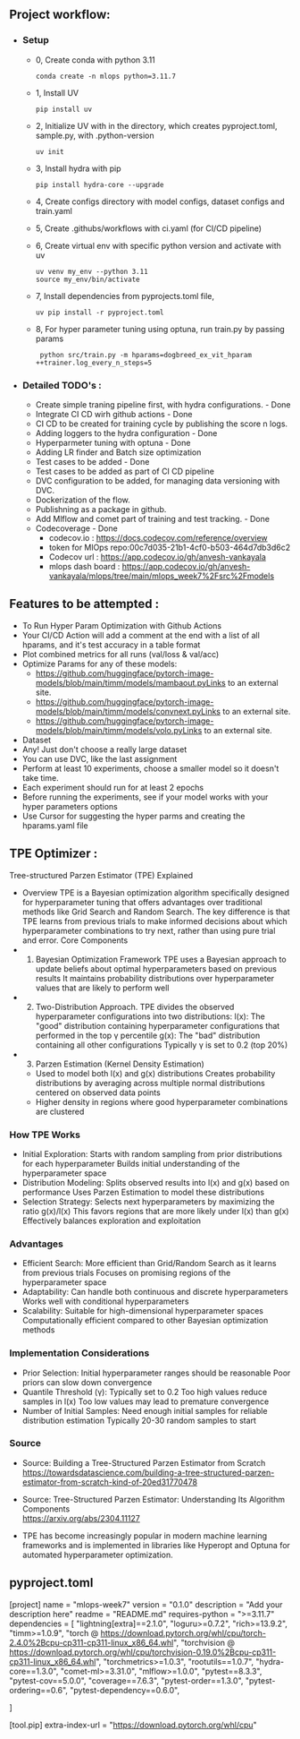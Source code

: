 ## Project workflow:

- ### Setup
    - 0, Create conda with python 3.11
        ````
        conda create -n mlops python=3.11.7
        ````
    - 1, Install UV
        ````
        pip install uv
        ````

    - 2, Initialize UV with in the directory, which creates pyproject.toml, sample.py, with .python-version
        ````
        uv init
        ````

    - 3, Install hydra with pip
        ````
        pip install hydra-core --upgrade
        ````

    - 4, Create configs directory with model configs, dataset configs and train.yaml
    - 5, Create .githubs/workflows with ci.yaml (for CI/CD pipeline)
    - 6, Create virtual env with specific python version and activate with uv
        ````
        uv venv my_env --python 3.11
        source my_env/bin/activate
        ````
    - 7, Install dependencies from pyprojects.toml file,
        ````
        uv pip install -r pyproject.toml
        ````
    - 8, For hyper parameter tuning using optuna, run train.py by passing params
        ````
         python src/train.py -m hparams=dogbreed_ex_vit_hparam ++trainer.log_every_n_steps=5
        ````

- ### Detailed TODO's :    
    - Create simple traning pipeline first, with hydra configurations. - Done
    - Integrate CI CD wirh github actions - Done
    - CI CD to be created for training cycle by publishing the score n logs.
    - Adding loggers to the hydra configuration - Done
    - Hyperparmeter tuning with optuna - Done
    - Adding LR finder and Batch size optimization
    - Test cases to be added - Done
    - Test cases to be added as part of CI CD pipeline
    - DVC configuration to be added, for managing data versioning with DVC.
    - Dockerization of the flow.
    - Publishning as a package in github. 
    - Add Mlflow and comet part of training and test tracking. - Done
    - Codecoverage - Done
        - codecov.io :   https://docs.codecov.com/reference/overview
        - token for MlOps repo:00c7d035-21b1-4cf0-b503-464d7db3d6c2
        - Codecov url : https://app.codecov.io/gh/anvesh-vankayala
        - mlops dash board : https://app.codecov.io/gh/anvesh-vankayala/mlops/tree/main/mlops_week7%2Fsrc%2Fmodels 


##  Features to be attempted :
- To Run Hyper Param Optimization with Github Actions
- Your CI/CD Action will add a comment at the end with a list of all hparams, and it's test accuracy in a table format
- Plot combined metrics for all runs (val/loss & val/acc)
- Optimize Params for any of these models:
    - https://github.com/huggingface/pytorch-image-models/blob/main/timm/models/mambaout.pyLinks to an external site.
    - https://github.com/huggingface/pytorch-image-models/blob/main/timm/models/convnext.pyLinks to an external site.
    - https://github.com/huggingface/pytorch-image-models/blob/main/timm/models/volo.pyLinks to an external site.
- Dataset
- Any! Just don't choose a really large dataset
- You can use DVC, like the last assignment
- Perform at least 10 experiments, choose a smaller model so it doesn't take time.
- Each experiment should run for at least 2 epochs
- Before running the experiments, see if your model works with your hyper parameters options
- Use Cursor for suggesting the hyper parms and creating the hparams.yaml file



## TPE Optimizer :

Tree-structured Parzen Estimator (TPE) Explained
- Overview
    TPE is a Bayesian optimization algorithm specifically designed for hyperparameter tuning that offers advantages over traditional methods like Grid Search and Random Search. The key difference is that TPE learns from previous trials to make informed decisions about which hyperparameter combinations to try next, rather than using pure trial and error.
    Core Components
- 1. Bayesian Optimization Framework
    TPE uses a Bayesian approach to update beliefs about optimal hyperparameters based on previous results
    It maintains probability distributions over hyperparameter values that are likely to perform well
- 2. Two-Distribution Approach.
    TPE divides the observed hyperparameter configurations into two distributions:
    l(x): The "good" distribution containing hyperparameter configurations that performed in the top γ percentile
    g(x): The "bad" distribution containing all other configurations
    Typically γ is set to 0.2 (top 20%)
- 3. Parzen Estimation (Kernel Density Estimation)
    - Used to model both l(x) and g(x) distributions
      Creates probability distributions by averaging across multiple normal distributions centered on observed data points
    - Higher density in regions where good hyperparameter combinations are clustered
### How TPE Works
- Initial Exploration:
    Starts with random sampling from prior distributions for each hyperparameter
    Builds initial understanding of the hyperparameter space
- Distribution Modeling:
    Splits observed results into l(x) and g(x) based on performance
    Uses Parzen Estimation to model these distributions
- Selection Strategy:
    Selects next hyperparameters by maximizing the ratio g(x)/l(x)
    This favors regions that are more likely under l(x) than g(x)
    Effectively balances exploration and exploitation

### Advantages
- Efficient Search:
    More efficient than Grid/Random Search as it learns from previous trials
    Focuses on promising regions of the hyperparameter space
- Adaptability:
    Can handle both continuous and discrete hyperparameters
    Works well with conditional hyperparameters
- Scalability:
    Suitable for high-dimensional hyperparameter spaces
    Computationally efficient compared to other Bayesian optimization methods

### Implementation Considerations
- Prior Selection:
    Initial hyperparameter ranges should be reasonable
    Poor priors can slow down convergence
- Quantile Threshold (γ):
    Typically set to 0.2
    Too high values reduce samples in l(x)
    Too low values may lead to premature convergence
- Number of Initial Samples:
    Need enough initial samples for reliable distribution estimation
    Typically 20-30 random samples to start
### Source
- Source: Building a Tree-Structured Parzen Estimator from Scratch
          https://towardsdatascience.com/building-a-tree-structured-parzen-estimator-from-scratch-kind-of-20ed31770478
- Source: Tree-Structured Parzen Estimator: Understanding Its Algorithm Components\
          https://arxiv.org/abs/2304.11127  

- TPE has become increasingly popular in modern machine learning frameworks and is implemented in libraries like Hyperopt and Optuna for automated hyperparameter optimization.




## pyproject.toml

[project]
name = "mlops-week7"
version = "0.1.0"
description = "Add your description here"
readme = "README.md"
requires-python = ">=3.11.7"
dependencies = [
    "lightning[extra]==2.1.0",
    "loguru>=0.7.2",
    "rich>=13.9.2",
    "timm>=1.0.9",
    "torch @ https://download.pytorch.org/whl/cpu/torch-2.4.0%2Bcpu-cp311-cp311-linux_x86_64.whl",
    "torchvision @ https://download.pytorch.org/whl/cpu/torchvision-0.19.0%2Bcpu-cp311-cp311-linux_x86_64.whl",
    "torchmetrics>=1.0.3",
    "rootutils==1.0.7",
    "hydra-core==1.3.0",
    "comet-ml>=3.31.0",
    "mlflow>=1.0.0",
    "pytest==8.3.3",
    "pytest-cov==5.0.0",
    "coverage==7.6.3",
    "pytest-order==1.3.0",
    "pytest-ordering==0.6",
    "pytest-dependency==0.6.0",

]

[tool.pip]
extra-index-url = "https://download.pytorch.org/whl/cpu"
